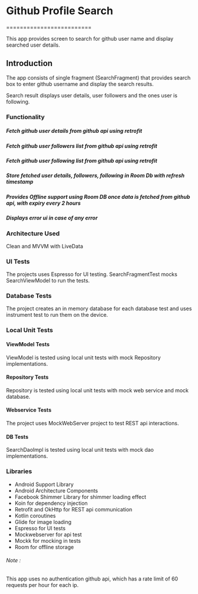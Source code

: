 # Github Profile Search
=========================

This app provides screen to search for github user name and display searched user details.

Introduction
-------------
The app consists of single fragment (SearchFragment) that provides search box to enter github username and display the search results.

Search result displays user details, user followers and the ones user is following.

### Functionality
##### Fetch github user details from github api using retrofit
##### Fetch github user followers list from github api using retrofit
##### Fetch github user following list from github api using retrofit
##### Store fetched user details, followers, following in Room Db with refresh timestamp
##### Provides Offline support using Room DB once data is fetched from github api, with expiry every 2 hours
##### Displays error ui in case of any error

### Architecture Used
Clean and MVVM with LiveData

### UI Tests
The projects uses Espresso for UI testing.
SearchFragmentTest mocks SearchViewModel to run the tests.

### Database Tests
The project creates an in memory database for each database test
and uses instrument test to run them on the device.

### Local Unit Tests
#### ViewModel Tests
ViewModel is tested using local unit tests with mock Repository
implementations.

#### Repository Tests
Repository is tested using local unit tests with mock web service and
mock database.

#### Webservice Tests
The project uses MockWebServer project to test REST api interactions.

#### DB Tests
SearchDaoImpl is tested using local unit tests with mock dao implementations.

### Libraries
* Android Support Library
* Android Architecture Components
* Facebook Shimmer Library for shimmer loading effect
* Koin for dependency injection
* Retrofit and OkHttp for REST api communication
* Kotlin coroutines
* Glide for image loading
* Espresso for UI tests
* Mockwebserver for api test
* Mockk for mocking in tests
* Room for offline storage

###### Note :

This app uses no authentication github api, which has a rate limit of 60 requests per hour for each ip.



